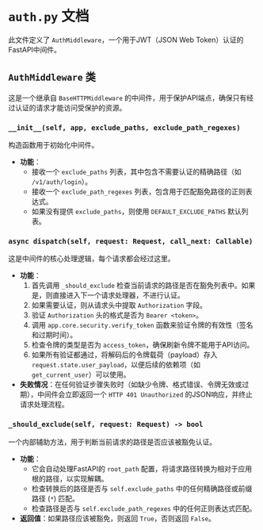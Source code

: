# `auth.py` 文档

此文件定义了 `AuthMiddleware`，一个用于JWT（JSON Web Token）认证的FastAPI中间件。

## `AuthMiddleware` 类

这是一个继承自 `BaseHTTPMiddleware` 的中间件，用于保护API端点，确保只有经过认证的请求才能访问受保护的资源。

### `__init__(self, app, exclude_paths, exclude_path_regexes)`

构造函数用于初始化中间件。

- **功能**：
    - 接收一个 `exclude_paths` 列表，其中包含不需要认证的精确路径（如 `/v1/auth/login`）。
    - 接收一个 `exclude_path_regexes` 列表，包含用于匹配豁免路径的正则表达式。
    - 如果没有提供 `exclude_paths`，则使用 `DEFAULT_EXCLUDE_PATHS` 默认列表。

### `async dispatch(self, request: Request, call_next: Callable)`

这是中间件的核心处理逻辑，每个请求都会经过这里。

- **功能**：
    1.  首先调用 `_should_exclude` 检查当前请求的路径是否在豁免列表中。如果是，则直接进入下一个请求处理器，不进行认证。
    2.  如果需要认证，则从请求头中提取 `Authorization` 字段。
    3.  验证 `Authorization` 头的格式是否为 `Bearer <token>`。
    4.  调用 `app.core.security.verify_token` 函数来验证令牌的有效性（签名和过期时间）。
    5.  检查令牌的类型是否为 `access_token`，确保刷新令牌不能用于API访问。
    6.  如果所有验证都通过，将解码后的令牌载荷（payload）存入 `request.state.user_payload`，以便后续的依赖项（如 `get_current_user`）可以使用。
- **失败情况**：在任何验证步骤失败时（如缺少令牌、格式错误、令牌无效或过期），中间件会立即返回一个 `HTTP 401 Unauthorized` 的JSON响应，并终止请求处理流程。

### `_should_exclude(self, request: Request) -> bool`

一个内部辅助方法，用于判断当前请求的路径是否应该被豁免认证。

- **功能**：
    - 它会自动处理FastAPI的 `root_path` 配置，将请求路径转换为相对于应用根的路径，以实现解耦。
    - 检查转换后的路径是否与 `self.exclude_paths` 中的任何精确路径或前缀路径 (`*`) 匹配。
    - 检查路径是否与 `self.exclude_path_regexes` 中的任何正则表达式匹配。
- **返回值**：如果路径应该被豁免，则返回 `True`，否则返回 `False`。
